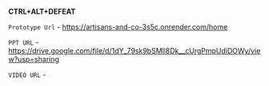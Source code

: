 **CTRL+ALT+DEFEAT**

`Prototype Url` - https://artisans-and-co-3s5c.onrender.com/home

`PPT URL` - https://drive.google.com/file/d/1dY_79sk9bSMll8Dk__cUrgPmpUdiDOWy/view?usp=sharing

`VIDEO URL` - 
